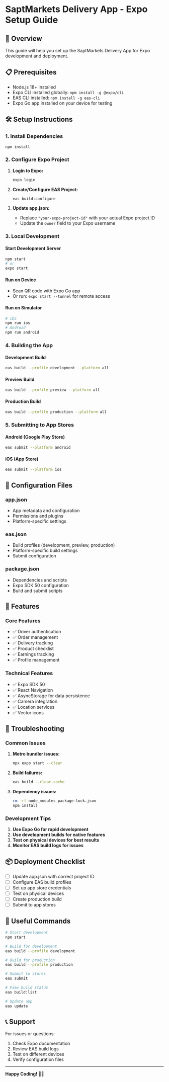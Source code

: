 # SaptMarkets Delivery App - Expo Setup Guide

## 🚀 Overview

This guide will help you set up the SaptMarkets Delivery App for Expo development and deployment.

## 📋 Prerequisites

- Node.js 18+ installed
- Expo CLI installed globally: `npm install -g @expo/cli`
- EAS CLI installed: `npm install -g eas-cli`
- Expo Go app installed on your device for testing

## 🛠️ Setup Instructions

### 1. Install Dependencies

```bash
npm install
```

### 2. Configure Expo Project

1. **Login to Expo:**
   ```bash
   expo login
   ```

2. **Create/Configure EAS Project:**
   ```bash
   eas build:configure
   ```

3. **Update app.json:**
   - Replace `"your-expo-project-id"` with your actual Expo project ID
   - Update the `owner` field to your Expo username

### 3. Local Development

#### Start Development Server
```bash
npm start
# or
expo start
```

#### Run on Device
- Scan QR code with Expo Go app
- Or run: `expo start --tunnel` for remote access

#### Run on Simulator
```bash
# iOS
npm run ios
# Android
npm run android
```

### 4. Building the App

#### Development Build
```bash
eas build --profile development --platform all
```

#### Preview Build
```bash
eas build --profile preview --platform all
```

#### Production Build
```bash
eas build --profile production --platform all
```

### 5. Submitting to App Stores

#### Android (Google Play Store)
```bash
eas submit --platform android
```

#### iOS (App Store)
```bash
eas submit --platform ios
```

## 🔧 Configuration Files

### app.json
- App metadata and configuration
- Permissions and plugins
- Platform-specific settings

### eas.json
- Build profiles (development, preview, production)
- Platform-specific build settings
- Submit configuration

### package.json
- Dependencies and scripts
- Expo SDK 50 configuration
- Build and submit scripts

## 📱 Features

### Core Features
- ✅ Driver authentication
- ✅ Order management
- ✅ Delivery tracking
- ✅ Product checklist
- ✅ Earnings tracking
- ✅ Profile management

### Technical Features
- ✅ Expo SDK 50
- ✅ React Navigation
- ✅ AsyncStorage for data persistence
- ✅ Camera integration
- ✅ Location services
- ✅ Vector icons

## 🚨 Troubleshooting

### Common Issues

1. **Metro bundler issues:**
   ```bash
   npx expo start --clear
   ```

2. **Build failures:**
   ```bash
   eas build --clear-cache
   ```

3. **Dependency issues:**
   ```bash
   rm -rf node_modules package-lock.json
   npm install
   ```

### Development Tips

1. **Use Expo Go for rapid development**
2. **Use development builds for native features**
3. **Test on physical devices for best results**
4. **Monitor EAS build logs for issues**

## 📦 Deployment Checklist

- [ ] Update app.json with correct project ID
- [ ] Configure EAS build profiles
- [ ] Set up app store credentials
- [ ] Test on physical devices
- [ ] Create production build
- [ ] Submit to app stores

## 🔗 Useful Commands

```bash
# Start development
npm start

# Build for development
eas build --profile development

# Build for production
eas build --profile production

# Submit to stores
eas submit

# View build status
eas build:list

# Update app
eas update
```

## 📞 Support

For issues or questions:
1. Check Expo documentation
2. Review EAS build logs
3. Test on different devices
4. Verify configuration files

---

**Happy Coding! 🚛📱** 